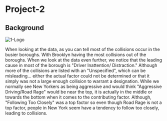 # Project-2

## Background

![1-Logo](reasonbyboroughfull.png)

When looking at the data, as you can tell most of the collisions occur in the busier boroughs.
With Brooklyn having the most collisions out of the boroughs.
When we look at the data even further, we notice that the leading cause in most of the borough is "Driver Inattention/
Distraction." Although more of the collisions are listed with an "Unspecified", which can be misleading...
either the actual factor could not be determined or that it simply was not a large enough collision to warrant
a designation. While we normally see New Yorkers as being aggressive and would think "Aggressive Driving/Road Rage"
would be near the top, it is actually in the middle or towards the bottom when it comes to the contributing factor.
Although, "Following Too Closely" was a top factor so even though Road Rage is not a top factor, people in New York
seem have a tendency to follow too closely, leading to collisions.